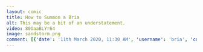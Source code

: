 ```yaml
---
layout: comic
title: How to Summon a Bria
alt: This may be a bit of an understatement.
video: 80OaaBLYr64
image: sandstorm.png
comment: [{'date': '11th March 2020, 11:30 AM', 'username': 'bria', 'comment': 'This will be under construction for a while, while I struggle with the site.'}]
---
```

